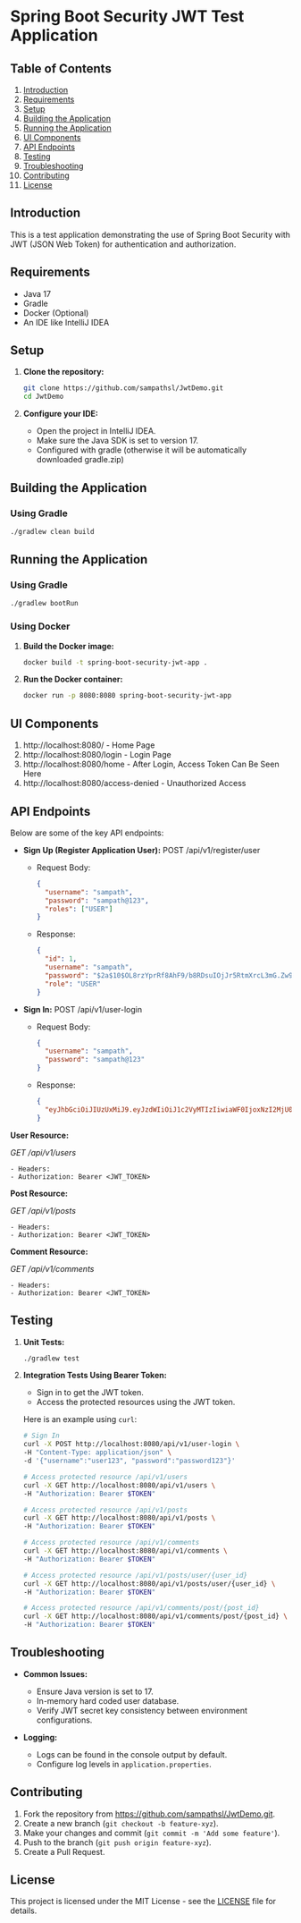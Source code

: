 # Spring Boot Security JWT Test Application

## Table of Contents

1. [Introduction](#introduction)
2. [Requirements](#requirements)
3. [Setup](#setup)
4. [Building the Application](#building-the-application)
5. [Running the Application](#running-the-application)
6. [UI Components](#ui-components)
7. [API Endpoints](#api-endpoints)
8. [Testing](#testing)
9. [Troubleshooting](#troubleshooting)
10. [Contributing](#contributing)
11. [License](#license)

## Introduction

This is a test application demonstrating the use of Spring Boot Security with JWT (JSON Web Token) for authentication
and authorization.

## Requirements

- Java 17
- Gradle
- Docker (Optional)
- An IDE like IntelliJ IDEA

## Setup

1. **Clone the repository:**

   ```bash
   git clone https://github.com/sampathsl/JwtDemo.git
   cd JwtDemo
   ```

2. **Configure your IDE:**

    - Open the project in IntelliJ IDEA.
    - Make sure the Java SDK is set to version 17.
    - Configured with gradle (otherwise it will be automatically downloaded gradle.zip)

## Building the Application

### Using Gradle

```bash
./gradlew clean build
```

## Running the Application

### Using Gradle

```bash
./gradlew bootRun
```

### Using Docker

1. **Build the Docker image:**

   ```bash
   docker build -t spring-boot-security-jwt-app .
   ```

2. **Run the Docker container:**

   ```bash
   docker run -p 8080:8080 spring-boot-security-jwt-app
   ```

## UI Components

1. http://localhost:8080/ - Home Page
2. http://localhost:8080/login - Login Page
3. http://localhost:8080/home - After Login, Access Token Can Be Seen Here
4. http://localhost:8080/access-denied - Unauthorized Access

## API Endpoints

Below are some of the key API endpoints:

- **Sign Up (Register Application User):**
  POST /api/v1/register/user
    - Request Body:
      ```json
      { 
        "username": "sampath", 
        "password": "sampath@123", 
        "roles": ["USER"]
      }
      ```
    - Response:
      ```json
      {
        "id": 1,
        "username": "sampath",
        "password": "$2a$10$OL8rzYprRf8AhF9/b8RDsuIOjJr5RtmXrcL3mG.Zw9fAAB/cENpQ2",
        "role": "USER"
      }
      ```

- **Sign In:**
  POST /api/v1/user-login
    - Request Body:
      ```json
      { 
        "username": "sampath", 
        "password": "sampath@123" 
      }
      ```
    - Response:
      ```json
      { 
        "eyJhbGciOiJIUzUxMiJ9.eyJzdWIiOiJ1c2VyMTIzIiwiaWF0IjoxNzI2MjU0NDY3LCJleHAiOjE3MjYyNTgwNjd9.3ucSIxd986hHq57_0Ioigmp0eNurF4nmpR0STRLcSYFWap7YDeHZn70bE4FQKDW5RErnBCC2ipIi_NTSwemmLg" 
      }
      ```

**User Resource:**

*GET /api/v1/users*

    - Headers: 
    - Authorization: Bearer <JWT_TOKEN> 

**Post Resource:**

*GET /api/v1/posts*

    - Headers: 
    - Authorization: Bearer <JWT_TOKEN>

**Comment Resource:**

*GET /api/v1/comments*

    - Headers: 
    - Authorization: Bearer <JWT_TOKEN>

## Testing

1. **Unit Tests:**

   ```bash
   ./gradlew test
   ```

2. **Integration Tests Using Bearer Token:**

    - Sign in to get the JWT token.
    - Access the protected resources using the JWT token.

   Here is an example using `curl`:

   ```bash
   # Sign In
   curl -X POST http://localhost:8080/api/v1/user-login \
   -H "Content-Type: application/json" \
   -d '{"username":"user123", "password":"password123"}'
   
   # Access protected resource /api/v1/users
   curl -X GET http://localhost:8080/api/v1/users \
   -H "Authorization: Bearer $TOKEN"
   
   # Access protected resource /api/v1/posts
   curl -X GET http://localhost:8080/api/v1/posts \
   -H "Authorization: Bearer $TOKEN"
   
   # Access protected resource /api/v1/comments
   curl -X GET http://localhost:8080/api/v1/comments \
   -H "Authorization: Bearer $TOKEN"
   
   # Access protected resource /api/v1/posts/user/{user_id}
   curl -X GET http://localhost:8080/api/v1/posts/user/{user_id} \
   -H "Authorization: Bearer $TOKEN"
   
   # Access protected resource /api/v1/comments/post/{post_id}
   curl -X GET http://localhost:8080/api/v1/comments/post/{post_id} \
   -H "Authorization: Bearer $TOKEN"
   ```

## Troubleshooting

- **Common Issues:**
    - Ensure Java version is set to 17.
    - In-memory hard coded user database.
    - Verify JWT secret key consistency between environment configurations.


- **Logging:**
    - Logs can be found in the console output by default.
    - Configure log levels in `application.properties`.

## Contributing

1. Fork the repository from https://github.com/sampathsl/JwtDemo.git.
2. Create a new branch (`git checkout -b feature-xyz`).
3. Make your changes and commit (`git commit -m 'Add some feature'`).
4. Push to the branch (`git push origin feature-xyz`).
5. Create a Pull Request.

## License

This project is licensed under the MIT License - see the [LICENSE](LICENSE) file for details.